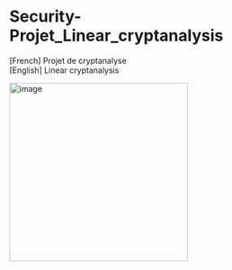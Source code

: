 # Security-Projet_Linear_cryptanalysis
[French] Projet de cryptanalyse   
[English]  Linear cryptanalysis  


<img width="317" alt="image" src="https://github.com/D-TheProgrammer/Security-Projet_Linear_cryptanalysis/assets/151149998/288f1a1a-52c3-4a95-8ee7-6e4d57594a7a">

